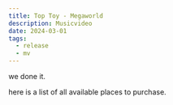 ```yaml
---
title: Top Toy - Megaworld
description: Musicvideo
date: 2024-03-01
tags:
  - release
  - mv
---
```


we done it.

here is a list of all available places to purchase.
